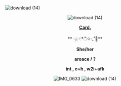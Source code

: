 ![download (14)](https://github.com/HJFONECORE/Yup/blob/777e1882446d32b0774d8f43b0cdf31ed5694736/.github/workflows/9f25673b0fb71dabb144ce99a4c0e011.jpg)
<div id="header" align="center">

![download (14)](https://github.com/HJFONECORE/Yup/blob/82a5e6cd32ed0d6411aeeca6de07f064944160de/.github/workflows/147%20sin%20t%C3%ADtulo_20250209132811.png)
 
<div id="header" align="center">

[**Card.**](https://hallooangeredfisheh.carrd.co)

 **  𓇼𓏲*ੈ✩‧₊˚🎐**
 
**She/her**

**aroace / ?**

**int , c+h , w2i+afk**

![IMG_0633](https://github.com/user-attachments/assets/33130438-ec6f-494f-b369-4718dd2a1eb7)
![download (14)](https://github.com/HJFONECORE/Yup/blob/0b9801a08419eb07f1e0a358e7a4295a91394494/.github/workflows/b7e8df7630378859b087b5f2e3b054f4.jpg)
